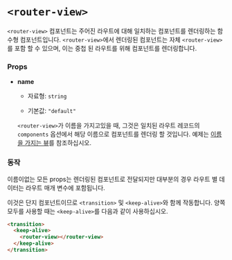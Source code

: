 # `<router-view>`

`<router-view>` 컴포넌트는 주어진 라우트에 대해 일치하는 컴포넌트를 렌더링하는 함수형 컴포넌트입니다. `<router-view>`에서 렌더링된 컴포넌트는 자체 `<router-view>`를 포함 할 수 있으며, 이는 중첩 된 라우트를 위해 컴포넌트를 렌더링합니다.

### Props

- **name**

  - 자료형: `string`

  - 기본값: `"default"`

  `<router-view>`가 이름을 가지고있을 때, 그것은 일치된 라우트 레코드의 `components` 옵션에서 해당 이름으로 컴포넌트를 렌더링 할 것입니다. 예제는 [이름을 가지는 뷰](../essentials/named-views.md)를 참조하십시오.

### 동작

이름이없는 모든 props는 렌더링된 컴포넌트로 전달되지만 대부분의 경우 라우트 별 데이터는 라우트 매개 변수에 포함됩니다.

이것은 단지 컴포넌트이므로 `<transition>` 및 `<keep-alive>`와 함께 작동합니다. 양쪽 모두를 사용할 때는 `<keep-alive>`를 다음과 같이 사용하십시오.

``` html
<transition>
  <keep-alive>
    <router-view></router-view>
  </keep-alive>
</transition>
```
